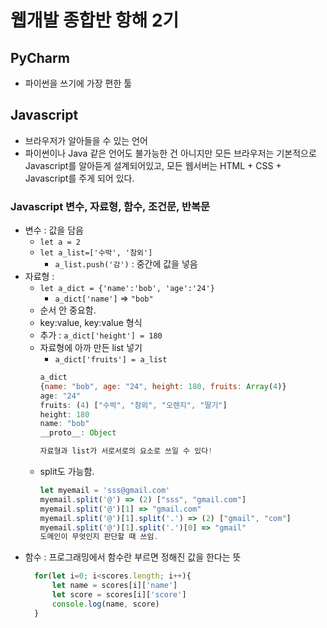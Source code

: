 # 웹개발 종합반 항해 2기
## PyCharm
- 파이썬을 쓰기에 가장 편한 툴

## Javascript
- 브라우저가 알아들을 수 있는 언어
- 파이썬이나 Java 같은 언어도 불가능한 건 아니지만 모든 브라우저는 기본적으로 Javascript를 알아듣게 설계되어있고, 모든 웹서버는 HTML + CSS + Javascript를 주게 되어 있다.

### Javascript 변수, 자료형, 함수, 조건문, 반복문
- 변수 : 값을 담음<br/>
  - `let a = 2`
  - `let a_list=['수박', '참외']`
    - `a_list.push('감')` : 중간에 값을 넣음
- 자료형 : 
  - `let a_dict = {'name':'bob', 'age':'24'}`
    - `a_dict['name']` => `"bob"`
  - 순서 안 중요함.
  - key:value, key:value 형식
  - 추가 : `a_dict['height'] = 180`
  - 자료형에 아까 만든 list 넣기
    - `a_dict['fruits'] = a_list`
    ```javascript
    a_dict
    {name: "bob", age: "24", height: 180, fruits: Array(4)}
    age: "24"
    fruits: (4) ["수박", "참외", "오렌지", "딸기"]
    height: 180
    name: "bob"
    __proto__: Object

    자료형과 list가 서로서로의 요소로 쓰일 수 있다!
    ```
  - split도 가능함.
    ```javascript
    let myemail = 'sss@gmail.com'
    myemail.split('@') => (2) ["sss", "gmail.com"]
    myemail.split('@')[1] => "gmail.com"
    myemail.split('@')[1].split('.') => (2) ["gmail", "com"]
    myemail.split('@')[1].split('.')[0] => "gmail"
    도메인이 무엇인지 판단할 때 쓰임.
    ```
- 함수 : 프로그래밍에서 함수란 부르면 정해진 값을 한다는 뜻
  ```javascript
    for(let i=0; i<scores.length; i++){
        let name = scores[i]['name']
        let score = scores[i]['score']
        console.log(name, score)
    }
  ```